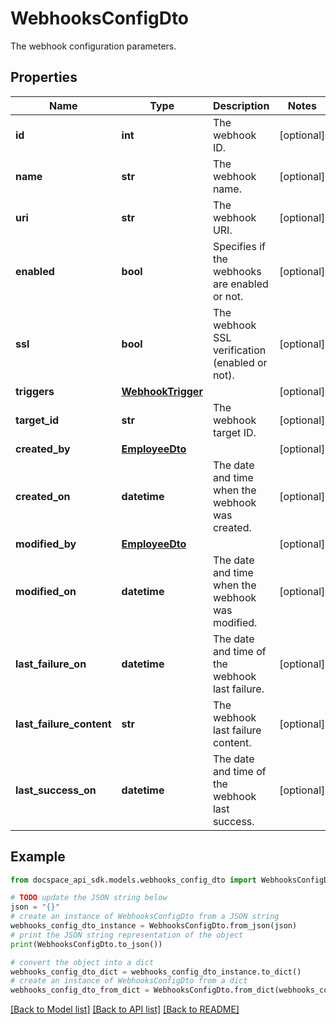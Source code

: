 # WebhooksConfigDto
The webhook configuration parameters.

## Properties

Name | Type | Description | Notes
------------ | ------------- | ------------- | -------------
**id** | **int** | The webhook ID. | [optional] 
**name** | **str** | The webhook name. | [optional] 
**uri** | **str** | The webhook URI. | [optional] 
**enabled** | **bool** | Specifies if the webhooks are enabled or not. | [optional] 
**ssl** | **bool** | The webhook SSL verification (enabled or not). | [optional] 
**triggers** | [**WebhookTrigger**](WebhookTrigger.md) |  | [optional] 
**target_id** | **str** | The webhook target ID. | [optional] 
**created_by** | [**EmployeeDto**](EmployeeDto.md) |  | [optional] 
**created_on** | **datetime** | The date and time when the webhook was created. | [optional] 
**modified_by** | [**EmployeeDto**](EmployeeDto.md) |  | [optional] 
**modified_on** | **datetime** | The date and time when the webhook was modified. | [optional] 
**last_failure_on** | **datetime** | The date and time of the webhook last failure. | [optional] 
**last_failure_content** | **str** | The webhook last failure content. | [optional] 
**last_success_on** | **datetime** | The date and time of the webhook last success. | [optional] 

## Example

```python
from docspace_api_sdk.models.webhooks_config_dto import WebhooksConfigDto

# TODO update the JSON string below
json = "{}"
# create an instance of WebhooksConfigDto from a JSON string
webhooks_config_dto_instance = WebhooksConfigDto.from_json(json)
# print the JSON string representation of the object
print(WebhooksConfigDto.to_json())

# convert the object into a dict
webhooks_config_dto_dict = webhooks_config_dto_instance.to_dict()
# create an instance of WebhooksConfigDto from a dict
webhooks_config_dto_from_dict = WebhooksConfigDto.from_dict(webhooks_config_dto_dict)
```
[[Back to Model list]](../README.md#documentation-for-models) [[Back to API list]](../README.md#documentation-for-api-endpoints) [[Back to README]](../README.md)


